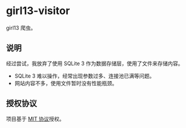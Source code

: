 # girl13-visitor

girl13 爬虫。

## 说明

经过尝试，我放弃了使用 SQLite 3 作为数据存储层，使用了文件来存储内容。

- SQLite 3 难以操作，经常出现参数过多、连接池已满等问题。
- 网站内容不多，使用文件暂时没有性能瓶颈。

## 授权协议

项目基于 [MIT 协议](LICENSE)授权。
